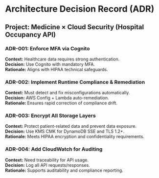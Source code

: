 # Architecture Decision Record (ADR)
## Project: Medicine × Cloud Security (Hospital Occupancy API)

### ADR-001: Enforce MFA via Cognito
**Context:** Healthcare data requires strong authentication.  
**Decision:** Use Cognito with mandatory MFA.  
**Rationale:** Aligns with HIPAA technical safeguards.

### ADR-002: Implement Runtime Compliance & Remediation
**Context:** Must detect and fix misconfigurations automatically.  
**Decision:** AWS Config + Lambda auto-remediation.  
**Rationale:** Ensures rapid correction of compliance drift.

### ADR-003: Encrypt All Storage Layers
**Context:** Protect patient-related data and prevent data exposure.  
**Decision:** Use KMS CMK for DynamoDB SSE and TLS 1.2+.  
**Rationale:** Meets HIPAA encryption and confidentiality requirements.

### ADR-004: Add CloudWatch for Auditing
**Context:** Need traceability for API usage.  
**Decision:** Log all API requests/responses.  
**Rationale:** Supports auditability and compliance reporting.
